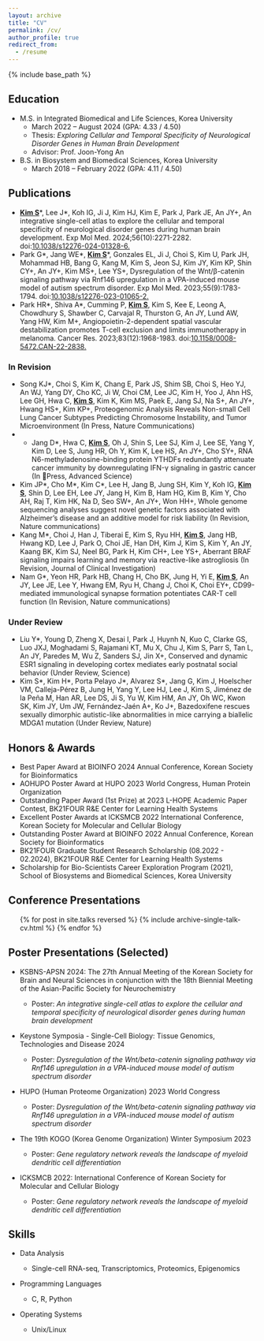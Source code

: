 ```yaml
---
layout: archive
title: "CV"
permalink: /cv/
author_profile: true
redirect_from:
  - /resume
---
```


{% include base_path %}

## Education
* M.S. in Integrated Biomedical and Life Sciences, Korea University
  * March 2022 – August 2024 (GPA: 4.33 / 4.50)
  * Thesis: *Exploring Cellular and Temporal Specificity of Neurological Disorder Genes in Human Brain Development*  
  * Advisor: Prof. Joon-Yong An
* B.S. in Biosystem and Biomedical Sciences, Korea University
  * March 2018 – February 2022 (GPA: 4.11 / 4.50)


## Publications
* <u>**Kim S**</u>\*, Lee J\*, Koh IG, Ji J, Kim HJ, Kim E, Park J, Park JE, An JY+, An integrative single-cell atlas to explore the cellular and temporal specificity of neurological disorder genes during human brain development. Exp Mol Med. 2024;56(10):2271-2282. doi:[10.1038/s12276-024-01328-6.](https://www.nature.com/articles/s12276-024-01328-6)
* Park G\*, Jang WE\*, <u>**Kim S**</u>\*, Gonzales EL, Ji J, Choi S, Kim U, Park JH, Mohammad HB, Bang G, Kang M, Kim S, Jeon SJ, Kim JY, Kim KP, Shin CY+, An JY+, Kim MS+, Lee YS+, Dysregulation of the Wnt/β-catenin signaling pathway via Rnf146 upregulation in a VPA-induced mouse model of autism spectrum disorder. Exp Mol Med. 2023;55(9):1783-1794. doi:[10.1038/s12276-023-01065-2.](https://www.nature.com/articles/s12276-023-01065-2)
* Park HR\*, Shiva A\*, Cumming P, <u>**Kim S**</u>, Kim S, Kee E, Leong A, Chowdhury S, Shawber C, Carvajal R, Thurston G, An JY, Lund AW, Yang HW, Kim M+, Angiopoietin-2-dependent spatial vascular destabilization promotes T-cell exclusion and limits immunotherapy in melanoma. Cancer Res. 2023;83(12):1968-1983. doi:[10.1158/0008-5472.CAN-22-2838.](https://aacrjournals.org/cancerres/article/83/12/1968/727168/Angiopoietin-2-Dependent-Spatial-Vascular) 

### In Revision
* Song KJ\*, Choi S, Kim K, Chang E, Park JS, Shim SB, Choi S, Heo YJ, An WJ, Yang DY, Cho KC, Ji W, Choi CM, Lee JC, Kim H, Yoo J, Ahn HS, Lee GH, Hwa C, <u>**Kim S**</u>, Kim K, Kim MS, Paek E, Jang SJ, Na S+, An JY+, Hwang HS+, Kim KP+, Proteogenomic Analysis Reveals Non-small Cell Lung Cancer Subtypes Predicting Chromosome Instability, and Tumor Microenvironment (In Press, Nature Communications)
* * Jang D\*, Hwa C, <u>**Kim S**</u>, Oh J, Shin S, Lee SJ, Kim J, Lee SE, Yang Y, Kim D, Lee S, Jung HR, Oh Y, Kim K, Lee HS, An JY+, Cho SY+, RNA N6-methyladenosine-binding protein YTHDFs redundantly attenuate cancer immunity by downregulating IFN-γ signaling in gastric cancer (In Press, Advanced Science)
* Kim JP\*, Cho M\*, Kim C\*, Lee H, Jang B, Jung SH, Kim Y, Koh IG, <u>**Kim S**</u>, Shin D, Lee EH, Lee JY, Jang H, Kim B, Ham HG, Kim B, Kim Y, Cho AH, Raj T, Kim HK, Na D, Seo SW+, An JY+, Won HH+, Whole genome sequencing analyses suggest novel genetic factors associated with Alzheimer’s disease and an additive model for risk liability (In Revision, Nature communications)
* Kang M\*, Choi J, Han J, Tiberai E, Kim S, Ryu HH, <u>**Kim S**</u>, Jang HB, Hwang KD, Lee J, Park O, Choi JE, Han DH, Kim J, Kim S, Kim Y, An JY, Kaang BK, Kim SJ, Neel BG, Park H, Kim CH+, Lee YS+, Aberrant BRAF signaling impairs learning and memory via reactive-like astrogliosis (In Revision, Journal of Clinical Investigation)
* Nam G\*, Yeon HR, Park HB, Chang H, Cho BK, Jung H, Yi E, <u>**Kim S**</u>, An JY, Lee JE, Lee Y, Hwang EM, Ryu H, Chang J, Choi K, Choi EY+, CD99-mediated immunological synapse formation potentiates CAR-T cell function (In Revision, Nature communications)

### Under Review
* Liu Y*, Young D, Zheng X, Desai I, Park J, Huynh N, Kuo C, Clarke GS, Luo JXJ, Moghadami S, Rajamani KT, Mu X, Chu J, Kim S, Parr S, Tan L, An JY, Paredes M, Wu Z, Sanders SJ, Jin X+, Conserved and dynamic ESR1 signaling in developing cortex mediates early postnatal social behavior (Under Review, Science)
* Kim S*, Kim H*, Porta Pelayo J*, Alvarez S*, Jang G, Kim J, Hoelscher VM, Calleja-Pérez B, Jung H, Yang Y, Lee HJ, Lee J, Kim S, Jiménez de la Peña M, Han AR, Lee DS, Ji S, Yu W, Kim HM, An JY, Oh WC, Kwon SK, Kim JY, Um JW, Fernández-Jaén A+, Ko J+, Bazedoxifene rescues sexually dimorphic autistic-like abnormalities in mice carrying a biallelic MDGA1 mutation (Under Review, Nature)


## Honors & Awards
* Best Paper Award at BIOINFO 2024 Annual Conference, Korean Society for Bioinformatics
* AOHUPO Poster Award at HUPO 2023 World Congress, Human Protein Organization
* Outstanding Paper Award (1st Prize) at 2023 L-HOPE Academic Paper Contest, BK21FOUR R&E Center for Learning Health Systems  
* Excellent Poster Awards at ICKSMCB 2022 International Conference, Korean Society for Molecular and Cellular Biology
* Outstanding Poster Award at BIOINFO 2022 Annual Conference, Korean Society for Bioinformatics
* BK21FOUR Graduate Student Research Scholarship (08.2022 - 02.2024), BK21FOUR R&E Center for Learning Health Systems  
* Scholarship for Bio-Scientists Career Exploration Program (2021), School of Biosystems and Biomedical Sciences, Korea University


## Conference Presentations
  <ul>{% for post in site.talks reversed %}
    {% include archive-single-talk-cv.html  %}
  {% endfor %}</ul>

## Poster Presentations (Selected)

- KSBNS-APSN 2024: The 27th Annual Meeting of the Korean Society for Brain and Neural Sciences in conjunction with the 18th Biennial Meeting of the Asian-Pacific Society for Neurochemistry  
  - Poster: *An integrative single-cell atlas to explore the cellular and temporal specificity of neurological disorder genes during human brain development*

- Keystone Symposia - Single-Cell Biology: Tissue Genomics, Technologies and Disease 2024 
  - Poster: *Dysregulation of the Wnt/beta-catenin signaling pathway via Rnf146 upregulation in a VPA-induced mouse model of autism spectrum disorder*

- HUPO (Human Proteome Organization) 2023 World Congress
  - Poster: *Dysregulation of the Wnt/beta-catenin signaling pathway via Rnf146 upregulation in a VPA-induced mouse model of autism spectrum disorder*

- The 19th KOGO (Korea Genome Organization) Winter Symposium 2023
  - Poster: *Gene regulatory network reveals the landscape of myeloid dendritic cell differentiation*

- ICKSMCB 2022: International Conference of Korean Society for Molecular and Cellular Biology  
  - Poster: *Gene regulatory network reveals the landscape of myeloid dendritic cell differentiation*

 
## Skills
* Data Analysis
  * Single-cell RNA-seq, Transcriptomics, Proteomics, Epigenomics
 
* Programming Languages
  * C, R, Python
    
* Operating Systems
  * Unix/Linux


